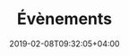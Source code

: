 ---
title: Évènements
description: Venez nous rencontrer et assister aux conférences de nos experts IoT !
date: 2019-02-08T09:32:05+04:00
---